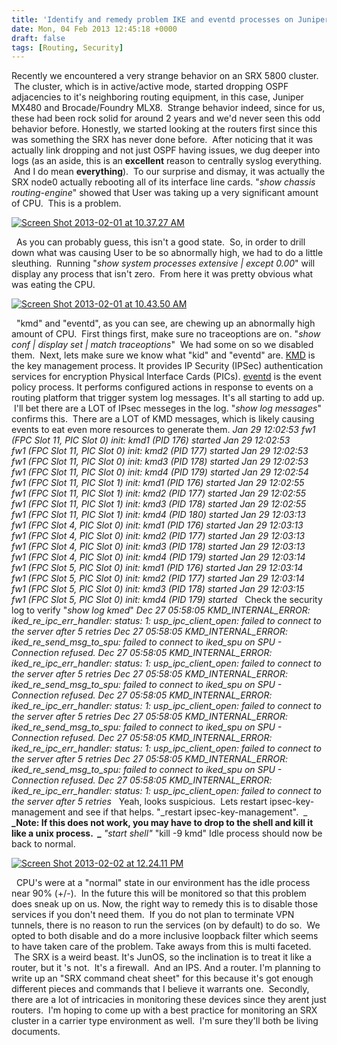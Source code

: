 ```yaml
---
title: 'Identify and remedy problem IKE and eventd processes on Juniper SRX'
date: Mon, 04 Feb 2013 12:45:18 +0000
draft: false
tags: [Routing, Security]
---
```


Recently we encountered a very strange behavior on an SRX 5800 cluster.  The cluster, which is in active/active mode, started dropping OSPF adjacencies to it's neighboring routing equipment, in this case, Juniper MX480 and Brocade/Foundry MLX8.  Strange behavior indeed, since for us, these had been rock solid for around 2 years and we'd never seen this odd behavior before. Honestly, we started looking at the routers first since this was something the SRX has never done before.  After noticing that it was actually link dropping and not just OSPF having issues, we dug deeper into logs (as an aside, this is an **excellent** reason to centrally syslog everything.  And I do mean **everything**).  To our surprise and dismay, it was actually the SRX node0 actually rebooting all of its interface line cards. "_show chassis routing-engine_" showed that User was taking up a very significant amount of CPU.  This is a problem.

[![Screen Shot 2013-02-01 at 10.37.27 AM](http://www.forwardingplane.net/wp-content/uploads/2013/02/Screen-Shot-2013-02-01-at-10.37.27-AM.png)](http://www.forwardingplane.net/wp-content/uploads/2013/02/Screen-Shot-2013-02-01-at-10.37.27-AM.png)

  As you can probably guess, this isn't a good state.  So, in order to drill down what was causing User to be so abnormally high, we had to do a little sleuthing.  Running "_show system processes extensive | except 0.00_" will display any process that isn't zero.  From here it was pretty obvious what was eating the CPU.

[![Screen Shot 2013-02-01 at 10.43.50 AM](http://www.forwardingplane.net/wp-content/uploads/2013/02/Screen-Shot-2013-02-01-at-10.43.50-AM.png)](http://www.forwardingplane.net/wp-content/uploads/2013/02/Screen-Shot-2013-02-01-at-10.43.50-AM.png)

  "kmd" and "eventd", as you can see, are chewing up an abnormally high amount of CPU.  First things first, make sure no traceoptions are on. "_show conf | display set | match traceoptions_"  We had some on so we disabled them.  Next, lets make sure we know what "kid" and "eventd" are. [KMD](http://www.juniper.net/techpubs/software/junos/junos94/syslog-messages/kmd-system-log-messages.html) is the key management process. It provides IP Security (IPSec) authentication services for encryption Physical Interface Cards (PICs). [eventd](http://www.juniper.net/techpubs/en_US/junos10.1/information-products/topic-collections/syslog-messages/jd0e22130.html) is the event policy process. It performs configured actions in response to events on a routing platform that trigger system log messages. It's all starting to add up.  I'll bet there are a LOT of IPsec messeges in the log. "_show log messages_" confirms this.  There are a LOT of KMD messages, which is likely causing events to eat even more resources to generate them. _Jan 29 12:02:53 fw1 (FPC Slot 11, PIC Slot 0) init: kmd1 (PID 176) started_ _Jan 29 12:02:53 _fw1_ (FPC Slot 11, PIC Slot 0) init: kmd2 (PID 177) started_ _Jan 29 12:02:53 _fw1_ (FPC Slot 11, PIC Slot 0) init: kmd3 (PID 178) started_ _Jan 29 12:02:53 _fw1_ (FPC Slot 11, PIC Slot 0) init: kmd4 (PID 179) started_ _Jan 29 12:02:54 _fw1_ (FPC Slot 11, PIC Slot 1) init: kmd1 (PID 176) started_ _Jan 29 12:02:55 _fw1_ (FPC Slot 11, PIC Slot 1) init: kmd2 (PID 177) started_ _Jan 29 12:02:55 _fw1_ (FPC Slot 11, PIC Slot 1) init: kmd3 (PID 178) started_ _Jan 29 12:02:55 _fw1_ (FPC Slot 11, PIC Slot 1) init: kmd4 (PID 180) started_ _Jan 29 12:03:13 _fw1_ (FPC Slot 4, PIC Slot 0) init: kmd1 (PID 176) started_ _Jan 29 12:03:13 _fw1_ (FPC Slot 4, PIC Slot 0) init: kmd2 (PID 177) started_ _Jan 29 12:03:13 _fw1_ (FPC Slot 4, PIC Slot 0) init: kmd3 (PID 178) started_ _Jan 29 12:03:13 _fw1_ (FPC Slot 4, PIC Slot 0) init: kmd4 (PID 179) started_ _Jan 29 12:03:14 _fw1_ (FPC Slot 5, PIC Slot 0) init: kmd1 (PID 176) started_ _Jan 29 12:03:14 _fw1_ (FPC Slot 5, PIC Slot 0) init: kmd2 (PID 177) started_ _Jan 29 12:03:14 _fw1_ (FPC Slot 5, PIC Slot 0) init: kmd3 (PID 178) started_ _Jan 29 12:03:15 _fw1_ (FPC Slot 5, PIC Slot 0) init: kmd4 (PID 179) started_   Check the security log to verify "_show log kmed_" _Dec 27 05:58:05 KMD\_INTERNAL\_ERROR: iked\_re\_ipc\_err\_handler: status: 1: usp\_ipc\_client\_open: failed to connect to the server after 5 retries Dec 27 05:58:05 KMD\_INTERNAL\_ERROR: iked\_re\_send\_msg\_to\_spu: failed to connect to iked\_spu on SPU - Connection refused. Dec 27 05:58:05 KMD\_INTERNAL\_ERROR: iked\_re\_ipc\_err\_handler: status: 1: usp\_ipc\_client\_open: failed to connect to the server after 5 retries Dec 27 05:58:05 KMD\_INTERNAL\_ERROR: iked\_re\_send\_msg\_to\_spu: failed to connect to iked\_spu on SPU - Connection refused. Dec 27 05:58:05 KMD\_INTERNAL\_ERROR: iked\_re\_ipc\_err\_handler: status: 1: usp\_ipc\_client\_open: failed to connect to the server after 5 retries Dec 27 05:58:05 KMD\_INTERNAL\_ERROR: iked\_re\_send\_msg\_to\_spu: failed to connect to iked\_spu on SPU - Connection refused. Dec 27 05:58:05 KMD\_INTERNAL\_ERROR: iked\_re\_ipc\_err\_handler: status: 1: usp\_ipc\_client\_open: failed to connect to the server after 5 retries Dec 27 05:58:05 KMD\_INTERNAL\_ERROR: iked\_re\_send\_msg\_to\_spu: failed to connect to iked\_spu on SPU - Connection refused. Dec 27 05:58:05 KMD\_INTERNAL\_ERROR: iked\_re\_ipc\_err\_handler: status: 1: usp\_ipc\_client\_open: failed to connect to the server after 5 retries_   Yeah, looks suspicious.  Lets restart ipsec-key-management and see if that helps. "_restart ipsec-key-management".  _ **_Note: If this does not work, you may have to drop to the shell and kill it like a unix process.  _** _"start shell"_ "kill -9 kmd" Idle process should now be back to normal.

[![Screen Shot 2013-02-02 at 12.24.11 PM](http://www.forwardingplane.net/wp-content/uploads/2013/02/Screen-Shot-2013-02-02-at-12.24.11-PM.png)](http://www.forwardingplane.net/wp-content/uploads/2013/02/Screen-Shot-2013-02-02-at-12.24.11-PM.png)

  CPU's were at a "normal" state in our environment has the idle process near 90% (+/-).  In the future this will be monitored so that this problem does sneak up on us. Now, the right way to remedy this is to disable those services if you don't need them.  If you do not plan to terminate VPN tunnels, there is no reason to run the services (on by default) to do so.  We opted to both disable and do a more inclusive loopback filter which seems to have taken care of the problem. Take aways from this is multi faceted.  The SRX is a weird beast. It's JunOS, so the inclination is to treat it like a router, but it 's not.  It's a firewall.  And an IPS. And a router. I'm planning to write up an "SRX command cheat sheet" for this because it's got enough different pieces and commands that I believe it warrants one.  Secondly, there are a lot of intricacies in monitoring these devices since they arent just routers.  I'm hoping to come up with a best practice for monitoring an SRX cluster in a carrier type environment as well.  I'm sure they'll both be living documents.